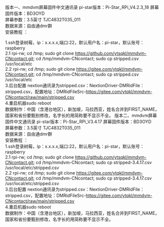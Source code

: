 
版本一、mmdvm屏幕固件中文通讯录 
pi-star版本：Pi-Star_RPi_V4.2.3_18 
屏幕固件版本：BD3OYD  
屏幕参数：3.5英寸 TJC4832T035_011  
数据来源：自由通dmr群  
安装教程 ：  

1.ssh登录树莓，ip：x.x.x.x,端口:22，默认用户名：pi-star，默认账号：raspberry  
2.1 rpi-rw; cd /tmp; sudo git clone https://github.com/ytsqkl/mmdvm-CNcontact.git; cd /tmp/mmdvm-CNcontact; sudo cp stripped.csv /usr/local/etc  
2.2 rpi-rw; cd /tmp; sudo git clone https://gitee.com/ytqkl/mmdvm-CNcontact.git; cd /tmp/mmdvm-CNcontact; sudo cp stripped.csv /usr/local/etc  
3.后台配置 nextion通讯录为stripped.csv：NextionDriver-DMRidFile：stripped.csv，配置地址：DMRidFileSrc-https://gitee.com/ytqkl/mmdvm-CNcontact/raw/main/stripped.csv  
4.重启机器sudo reboot  
数据制作：中国（含港台地区），新加坡，马拉西亚，姓名合并到FIRST_NAME，国家和省份要甄别修改，名字长的用简称要不显示不全。
版本二、mmdvm屏幕固件中文通讯录 
pi-star版本：Pi-Star_RPi_V3.4.17
屏幕固件版本：BD3OYD  
屏幕参数：3.5英寸 TJC4832T035_011  
数据来源：自由通dmr群  
安装教程 ：  
1.ssh登录树莓，ip：x.x.x.x,端口:22，默认用户名：pi-star，默认账号：raspberry  
2.1 rpi-rw; cd /tmp; sudo git clone https://github.com/ytsqkl/mmdvm-CNcontact.git; cd /tmp/mmdvm-CNcontact; sudo cp stripped-3.4.17.csv /usr/local/etc/stripped.csv   
2.2 rpi-rw; cd /tmp; sudo git clone https://gitee.com/ytqkl/mmdvm-CNcontact.git; cd /tmp/mmdvm-CNcontact; sudo cp stripped-3.4.17.csv /usr/local/etc/stripped.csv  
3.后台配置 nextion通讯录为stripped.csv：NextionDriver-DMRidFile：stripped.csv，配置地址：DMRidFileSrc-https://gitee.com/ytqkl/mmdvm-CNcontact/raw/main/stripped.csv   
4.重启机器sudo reboot  
数据制作：中国（含港台地区），新加坡，马拉西亚，姓名合并到FIRST_NAME，国家和省份要甄别修改，名字长的用简称要不显示不全。
